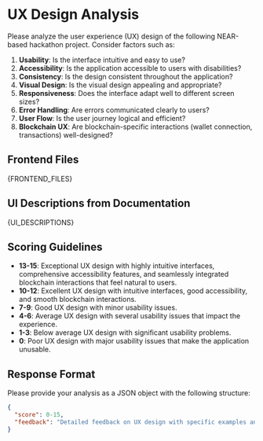# UX Design Analysis

Please analyze the user experience (UX) design of the following NEAR-based hackathon project. Consider factors such as:

1. **Usability**: Is the interface intuitive and easy to use?
2. **Accessibility**: Is the application accessible to users with disabilities?
3. **Consistency**: Is the design consistent throughout the application?
4. **Visual Design**: Is the visual design appealing and appropriate?
5. **Responsiveness**: Does the interface adapt well to different screen sizes?
6. **Error Handling**: Are errors communicated clearly to users?
7. **User Flow**: Is the user journey logical and efficient?
8. **Blockchain UX**: Are blockchain-specific interactions (wallet connection, transactions) well-designed?

## Frontend Files

{FRONTEND_FILES}

## UI Descriptions from Documentation

{UI_DESCRIPTIONS}

## Scoring Guidelines

- **13-15**: Exceptional UX design with highly intuitive interfaces, comprehensive accessibility features, and seamlessly integrated blockchain interactions that feel natural to users.
- **10-12**: Excellent UX design with intuitive interfaces, good accessibility, and smooth blockchain interactions.
- **7-9**: Good UX design with minor usability issues.
- **4-6**: Average UX design with several usability issues that impact the experience.
- **1-3**: Below average UX design with significant usability problems.
- **0**: Poor UX design with major usability issues that make the application unusable.

## Response Format

Please provide your analysis as a JSON object with the following structure:

```json
{
  "score": 0-15,
  "feedback": "Detailed feedback on UX design with specific examples and suggestions..."
}
```